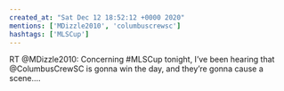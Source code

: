 ```yaml
---
created_at: "Sat Dec 12 18:52:12 +0000 2020"
mentions: ['MDizzle2010', 'columbuscrewsc']
hashtags: ['MLSCup']
---
```


RT @MDizzle2010: Concerning #MLSCup tonight, I’ve been hearing that @ColumbusCrewSC is gonna win the day, and they’re gonna cause a scene.…